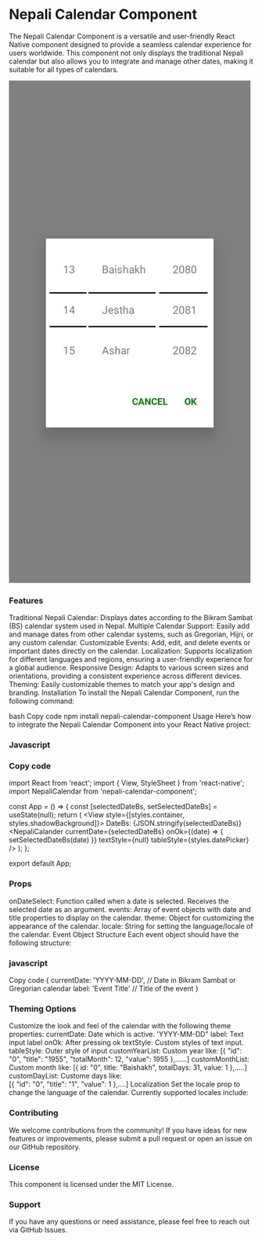 # Nepali Calendar Component
The Nepali Calendar Component is a versatile and user-friendly React Native component designed to provide a seamless calendar experience for users worldwide. This component not only displays the traditional Nepali calendar but also allows you to integrate and manage other dates, making it suitable for all types of calendars.

![Example Image](./images/screenshot.jpg)

### Features
Traditional Nepali Calendar: Displays dates according to the Bikram Sambat (BS) calendar system used in Nepal.
Multiple Calendar Support: Easily add and manage dates from other calendar systems, such as Gregorian, Hijri, or any custom calendar.
Customizable Events: Add, edit, and delete events or important dates directly on the calendar.
Localization: Supports localization for different languages and regions, ensuring a user-friendly experience for a global audience.
Responsive Design: Adapts to various screen sizes and orientations, providing a consistent experience across different devices.
Theming: Easily customizable themes to match your app's design and branding.
Installation
To install the Nepali Calendar Component, run the following command:

bash
Copy code
npm install nepali-calendar-component
Usage
Here’s how to integrate the Nepali Calendar Component into your React Native project:

### Javascript
### Copy code
import React from 'react';
import { View, StyleSheet } from 'react-native';
import NepaliCalendar from 'nepali-calendar-component';

const App = () => {
  const [selectedDateBs, setSelectedDateBs] = useState(null);
  return (
    <View style={[styles.container, styles.shadowBackground]}>
      <Text>DateBs: </Text>
      <Text>{JSON.stringify(selectedDateBs)}</Text>
      <NepaliCalander currentDate={selectedDateBs} onOk={(date) => { setSelectedDateBs(date) }} textStyle={null} tableStyle={styles.datePicker} />
    </View>
  );
};

export default App;

### Props
onDateSelect: Function called when a date is selected. Receives the selected date as an argument.
events: Array of event objects with date and title properties to display on the calendar.
theme: Object for customizing the appearance of the calendar.
locale: String for setting the language/locale of the calendar.
Event Object Structure
Each event object should have the following structure:

### javascript
Copy code
{
  currentDate: 'YYYY-MM-DD', // Date in Bikram Sambat or Gregorian calendar
  label: 'Event Title' // Title of the event
}

### Theming Options
Customize the look and feel of the calendar with the following theme properties:
currentDate: Date which is active. 'YYYY-MM-DD"
label: Text input label
onOk: After pressing ok
textStyle: Custom styles of text input.
tableStyle: Outer style of input
customYearList: Custom year like: [{ "id": "0", "title": "1955", "totalMonth": 12, "value": 1955 },......]
customMonthList: Custom month like: [{ id: "0", title: "Baishakh", totalDays: 31, value: 1 },.....]
customDayList: Custome days like:   
  [{ "id": "0", "title": "1", "value": 1 },....]
Localization
Set the locale prop to change the language of the calendar. Currently supported locales include:

### Contributing
We welcome contributions from the community! If you have ideas for new features or improvements, please submit a pull request or open an issue on our GitHub repository.

### License
This component is licensed under the MIT License.

### Support
If you have any questions or need assistance, please feel free to reach out via GitHub Issues.